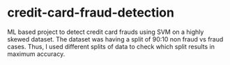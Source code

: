# credit-card-fraud-detection
ML based project to detect credit card frauds using SVM on a highly skewed dataset.
The dataset was having a split of 90:10 non fraud vs fraud cases. Thus, I used different splits of data to check which  split results in maximum accuracy.
